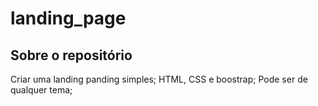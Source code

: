 # landing_page

## Sobre o repositório
Criar uma landing panding simples;
HTML, CSS e boostrap;
Pode ser de qualquer tema;
